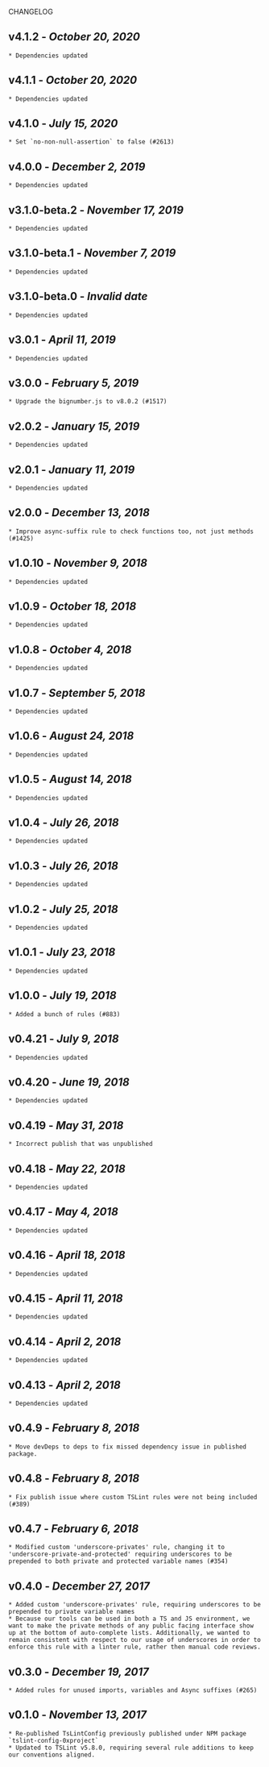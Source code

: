 <!--
changelogUtils.file is auto-generated using the monorepo-scripts package. Don't edit directly.
Edit the package's CHANGELOG.json file only.
-->

CHANGELOG

## v4.1.2 - _October 20, 2020_

    * Dependencies updated

## v4.1.1 - _October 20, 2020_

    * Dependencies updated

## v4.1.0 - _July 15, 2020_

    * Set `no-non-null-assertion` to false (#2613)

## v4.0.0 - _December 2, 2019_

    * Dependencies updated

## v3.1.0-beta.2 - _November 17, 2019_

    * Dependencies updated

## v3.1.0-beta.1 - _November 7, 2019_

    * Dependencies updated

## v3.1.0-beta.0 - _Invalid date_

    * Dependencies updated

## v3.0.1 - _April 11, 2019_

    * Dependencies updated

## v3.0.0 - _February 5, 2019_

    * Upgrade the bignumber.js to v8.0.2 (#1517)

## v2.0.2 - _January 15, 2019_

    * Dependencies updated

## v2.0.1 - _January 11, 2019_

    * Dependencies updated

## v2.0.0 - _December 13, 2018_

    * Improve async-suffix rule to check functions too, not just methods (#1425)

## v1.0.10 - _November 9, 2018_

    * Dependencies updated

## v1.0.9 - _October 18, 2018_

    * Dependencies updated

## v1.0.8 - _October 4, 2018_

    * Dependencies updated

## v1.0.7 - _September 5, 2018_

    * Dependencies updated

## v1.0.6 - _August 24, 2018_

    * Dependencies updated

## v1.0.5 - _August 14, 2018_

    * Dependencies updated

## v1.0.4 - _July 26, 2018_

    * Dependencies updated

## v1.0.3 - _July 26, 2018_

    * Dependencies updated

## v1.0.2 - _July 25, 2018_

    * Dependencies updated

## v1.0.1 - _July 23, 2018_

    * Dependencies updated

## v1.0.0 - _July 19, 2018_

    * Added a bunch of rules (#883)

## v0.4.21 - _July 9, 2018_

    * Dependencies updated

## v0.4.20 - _June 19, 2018_

    * Dependencies updated

## v0.4.19 - _May 31, 2018_

    * Incorrect publish that was unpublished

## v0.4.18 - _May 22, 2018_

    * Dependencies updated

## v0.4.17 - _May 4, 2018_

    * Dependencies updated

## v0.4.16 - _April 18, 2018_

    * Dependencies updated

## v0.4.15 - _April 11, 2018_

    * Dependencies updated

## v0.4.14 - _April 2, 2018_

    * Dependencies updated

## v0.4.13 - _April 2, 2018_

    * Dependencies updated

## v0.4.9 - _February 8, 2018_

    * Move devDeps to deps to fix missed dependency issue in published package.

## v0.4.8 - _February 8, 2018_

    * Fix publish issue where custom TSLint rules were not being included (#389)

## v0.4.7 - _February 6, 2018_

    * Modified custom 'underscore-privates' rule, changing it to 'underscore-private-and-protected' requiring underscores to be prepended to both private and protected variable names (#354)

## v0.4.0 - _December 27, 2017_

    * Added custom 'underscore-privates' rule, requiring underscores to be prepended to private variable names
    * Because our tools can be used in both a TS and JS environment, we want to make the private methods of any public facing interface show up at the bottom of auto-complete lists. Additionally, we wanted to remain consistent with respect to our usage of underscores in order to enforce this rule with a linter rule, rather then manual code reviews.

## v0.3.0 - _December 19, 2017_

    * Added rules for unused imports, variables and Async suffixes (#265)

## v0.1.0 - _November 13, 2017_

    * Re-published TsLintConfig previously published under NPM package `tslint-config-0xproject`
    * Updated to TSLint v5.8.0, requiring several rule additions to keep our conventions aligned.
